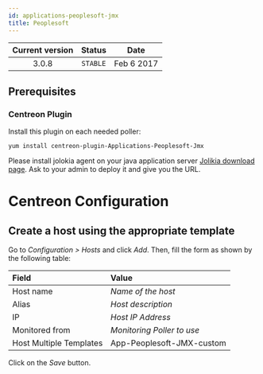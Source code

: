 ```yaml
---
id: applications-peoplesoft-jmx
title: Peoplesoft
---
```


| Current version | Status | Date |
| :-: | :-: | :-: |
| 3.0.8 | `STABLE` | Feb  6 2017 |

## Prerequisites

### Centreon Plugin

Install this plugin on each needed poller:

``` shell
yum install centreon-plugin-Applications-Peoplesoft-Jmx
```

Please install jolokia agent on your java application server [Jolikia download
page](https://jolokia.org/download.html). Ask to your admin to deploy it and
give you the URL.

# Centreon Configuration

## Create a host using the appropriate template

Go to *Configuration \> Hosts* and click *Add*. Then, fill the form as shown by
the following table:

| Field                                | Value                      |
| :----------------------------------- | :------------------------- |
| Host name                            | *Name of the host*         |
| Alias                                | *Host description*         |
| IP                                   | *Host IP Address*          |
| Monitored from                       | *Monitoring Poller to use* |
| Host Multiple Templates              | App-Peoplesoft-JMX-custom  |

Click on the *Save* button.

